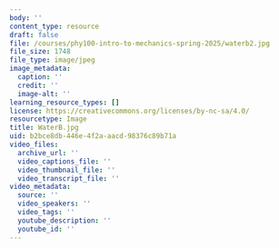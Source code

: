 ```yaml
---
body: ''
content_type: resource
draft: false
file: /courses/phy100-intro-to-mechanics-spring-2025/waterb2.jpg
file_size: 1748
file_type: image/jpeg
image_metadata:
  caption: ''
  credit: ''
  image-alt: ''
learning_resource_types: []
license: https://creativecommons.org/licenses/by-nc-sa/4.0/
resourcetype: Image
title: WaterB.jpg
uid: b2bce8db-446e-4f2a-aacd-98376c89b71a
video_files:
  archive_url: ''
  video_captions_file: ''
  video_thumbnail_file: ''
  video_transcript_file: ''
video_metadata:
  source: ''
  video_speakers: ''
  video_tags: ''
  youtube_description: ''
  youtube_id: ''
---
```

